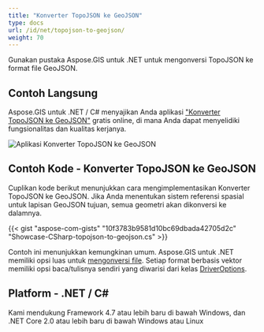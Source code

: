 ```yaml
---
title: "Konverter TopoJSON ke GeoJSON"
type: docs
url: /id/net/topojson-to-geojson/
weight: 70
---
```


Gunakan pustaka Aspose.GIS untuk .NET untuk mengonversi TopoJSON ke format file GeoJSON.

## **Contoh Langsung**

Aspose.GIS untuk .NET / C# menyajikan Anda aplikasi ["Konverter TopoJSON ke GeoJSON"](https://products.aspose.app/gis/conversion/topojson-to-geojson) gratis online, di mana Anda dapat menyelidiki fungsionalitas dan kualitas kerjanya.

![Aplikasi Konverter TopoJSON ke GeoJSON](conversion.png)

## **Contoh Kode - Konverter TopoJSON ke GeoJSON**

Cuplikan kode berikut menunjukkan cara mengimplementasikan Konverter TopoJSON ke GeoJSON. Jika Anda menentukan sistem referensi spasial untuk lapisan GeoJSON tujuan, semua geometri akan dikonversi ke dalamnya. 

{{< gist "aspose-com-gists" "10f3783b9581d10bc69dbada42705d2c" "Showcase-CSharp-topojson-to-geojson.cs" >}}

Contoh ini menunjukkan kemungkinan umum. Aspose.GIS untuk .NET memiliki opsi luas untuk [mengonversi file](https://docs.aspose.com/gis/net/vector-layers/). Setiap format berbasis vektor memiliki opsi baca/tulisnya sendiri yang diwarisi dari kelas [DriverOptions](https://reference.aspose.com/gis/net/aspose.gis/driveroptions).

## **Platform - .NET / C#**

Kami mendukung Framework 4.7 atau lebih baru di bawah Windows, dan .NET Core 2.0 atau lebih baru di bawah Windows atau Linux
